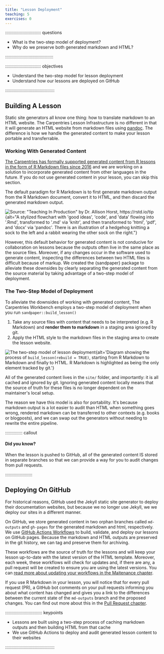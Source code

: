 ```yaml
---
title: "Lesson Deployment"
teaching: 5
exercises: 0
---
```


::::::::::::::::::::::::::::: questions

 - What is the two-step model of deployment?
 - Why do we preserve both generated markdown and HTML?

:::::::::::::::::::::::::::::::::::::::

::::::::::::::::::::::::::::: objectives

 - Understand the two-step model for lesson deployment
 - Understand how our lessons are deployed on GitHub

::::::::::::::::::::::::::::::::::::::::

## Building A Lesson

Static site generators all know one thing: how to translate markdown to an HTML
website. The Carpentries Lesson Infrastructure is no different in that it will
generate an HTML website from markdown files using [pandoc]. The difference is
how we handle the generated content to make your lesson portable and
transferrable.

### Working With Generated Content

[The Carpentries has formally supported generated content from R lessons in the
form of R Markdown files since 2016][rmd-blog] and we are working on a solution
to incorporate generated content from other languages in the future. If you do
not use generated content in your lesson, you can skip this section.

The default paradigm for R Markdown is to first generate markdown output from
the R Markdown document, convert it to HTML, and then discard the generated
markdown output.

![Source: "Teaching In Production" by Dr. Allison Horst,
<https://rstd.io/tip>](https://github.com/rstudio-education/teaching-in-production/raw/master/slides/images/rmd_flowchart.png){alt="A
stylized flowchart with 'good ideas', 'code', and 'data' flowing into '.Rmd',
transformed to '.md' via 'knitr', and then transformed to 'html', 'pdf', and
'docx' via 'pandoc'. There is an illustration of a hedgehog knitting a sock to
the left and a rabbit wearing the other sock on the right."}

However, this default behavior for generated content is not conducive for
collaboration on lessons because the outputs often live in the same place as
the source files. Moreover, if any changes occur in the software used to
generate content, inspecting the differences between two HTML files is
difficult because of markup. We created the {sandpaper} package to alleviate
these downsides by clearly separating the generated content from the source 
material by taking advantage of a two-step model of deployment.

### The Two-Step Model of Deployment

To alleviate the downsides of working with generated content, The Carpentries
Workbench employs a two-step model of deployment when you run
`sandpaper::build_lesson()`

1. Take any source files with content that needs to be interpreted (e.g. 
   R Markdown) and **render them to markdown** in a staging area ignored by git. 
2. Apply the HTML style to the markdown files in the staging area to create the
   lesson website.

![The two-step model of lesson deployment](https://zkamvar.github.io/stunning-barnacle/img/local-flow.dot.svg){alt='Diagram showing the process of `build_lesson(rebuild = TRUE)`, starting from R Markdown to Markdown and finally to HTML. R Markdown is highlighted as being the only element tracked by git.'}

All of the generated content lives in the `site/` folder, and importantly: it
is all cached and ignored by git. Ignoring generated content locally means that
the source of truth for these files is no longer dependent on the maintainer's
local setup. 

The reason we have this model is also for portability. It's because markdown
output is a lot easier to audit than HTML when something goes wrong, rendered
markdown can be transferred to other contexts (e.g. books or blogposts), and we
can swap out the generators without needing to rewrite the entire pipeline.

:::::::::::::: callout

#### Did you know?

When the lesson is pushed to GitHub, all of the generated content IS stored in
separate branches so that we can provide a way for you to audit changes from 
pull requests. 

::::::::::::::::::::::

## Deploying On GitHub

For historical reasons, GitHub used the Jekyll static site generator to deploy
their documentation websites, but because we no longer use Jekyll, we we deploy
our sites in a different manner.

On GitHub, we store generated content in two orphan branches called
`md-outputs` and `gh-pages` for the generated markdown and html, respectively.
We use [GitHub Actions Workflows][gh-workflows] to build, validate, and deploy
our lessons on GitHub pages. Because the markdown and HTML outputs are preserved
in the git history, we can tag and preserve them for archiving.

These workflows are the source of truth for the lessons and will keep your
lesson up-to-date with the latest version of the HTML template. Moreover, each
week, these workflows will check for updates and, if there are any, a pull
request will be created to ensure you are using the latest versions. You can
[read more about updating your workflows in the Maitenance chapter](update.Rmd).

If you use R Markdown in your lesson, you will notice that for every pull
request (PR), a GitHub bot comments on your pull requests informing you about
what content has changed and gives you a link to the differences between the
current state of the `md-outputs` branch and the proposed changes. You can find
out more about this in the [Pull Request chapter](pull-request.md).

:::::::::::::::::::::::::::::: keypoints

 - Lessons are built using a two-step process of caching markdown outputs and then building HTML from that cache
 - We use GitHub Actions to deploy and audit generated lesson content to their websites

::::::::::::::::::::::::::::::::::::::::


[rmd-blog]: https://software-carpentry.org/blog/2016/07/rmarkdown-new-template.html
[r4-migration]: https://carpentries.org/blog/2020/08/r-4-migration/
[gh-workflows]: https://docs.github.com/en/actions/ 
[{sandpaper}]: https://carpentries.github.io/sandpaper
[pandoc]: https://pandoc.org/
